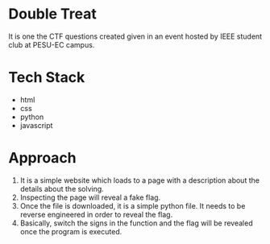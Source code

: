 # Double Treat
It is one the CTF questions created given in an event hosted by IEEE student club at PESU-EC campus.
# Tech Stack
- html
- css
- python
- javascript
# Approach
1. It is a simple website which loads to a page with a description about the details about the solving.
2. Inspecting the page will reveal a fake flag.
3. Once the file is downloaded, it is a simple python file. It needs to be reverse engineered in order to reveal the flag.
4. Basically, switch the signs in the function and the flag will be revealed once the program is executed.
